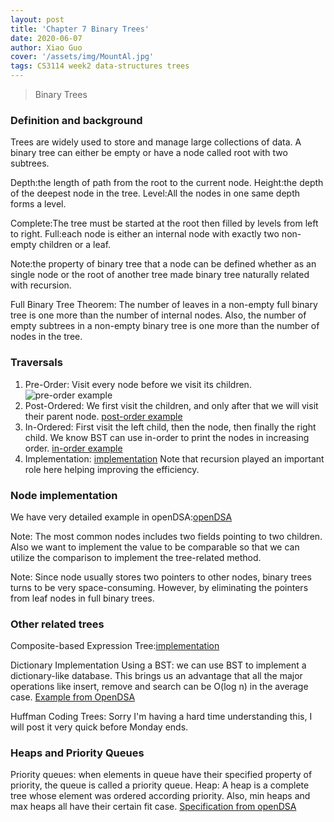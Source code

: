 ```yaml
---
layout: post
title: 'Chapter 7 Binary Trees'
date: 2020-06-07
author: Xiao Guo
cover: '/assets/img/MountAl.jpg'
tags: CS3114 week2 data-structures trees
---
```


> Binary Trees

### Definition and background
Trees are widely used to store and manage large collections of data. A binary tree can either be empty or have a node called root with two subtrees.

Depth:the length of path from the root to the current node.
Height:the depth of the deepest node in the tree.
Level:All the nodes in one same depth forms a level.

Complete:The tree must be started at the root then filled by levels from left to right.
Full:each node is either an internal node with exactly two non-empty children or a leaf.

Note:the property of binary tree that a node can be defined whether as an single node or the root of another tree made binary tree naturally related with recursion.

Full Binary Tree Theorem: The number of leaves in a non-empty full binary tree is one more than the number of internal nodes.
Also, the number of empty subtrees in a non-empty binary tree is one more than the number of nodes in the tree.

### Traversals
1. Pre-Order: Visit every node before we visit its children.
![pre-order example](https://github.com/kevinguo2003/kevinguo2003.github.io/blob/master/assets/img/pre-order.png)
2. Post-Ordered: We first visit the children, and only after that we will visit their parent node.
[post-order example](https://github.com/kevinguo2003/kevinguo2003.github.io/blob/master/assets/img/post-order.png)
3. In-Ordered: First visit the left child, then the node, then finally the right child. We know BST can use in-order to print the nodes in increasing order.
[in-order example](https://github.com/kevinguo2003/kevinguo2003.github.io/blob/master/assets/img/in-order.png)
4. Implementation:
[implementation](https://canvas.vt.edu/courses/111334/assignments/883547?module_item_id=901421)
Note that recursion played an important role here helping improving the efficiency.

### Node implementation
We have very detailed example in openDSA:[openDSA](https://canvas.vt.edu/courses/111334/modules/items/901426)

Note: The most common nodes includes two fields pointing to two children. Also we want to implement the value to be comparable so that we can utilize the comparison to implement the tree-related method.

Note: Since node usually stores two pointers to other nodes, binary trees turns to be very space-consuming. However, by eliminating the pointers from leaf nodes in full binary trees.

### Other related trees

Composite-based Expression Tree:[implementation](https://canvas.vt.edu/courses/111334/modules/items/901427)

Dictionary Implementation Using a BST:
we can use BST to implement a dictionary-like database. This brings us an advantage that all the major operations like insert, remove and search can be O(log n) in the average case.
[Example from OpenDSA](https://canvas.vt.edu/courses/111334/modules/items/901427)

Huffman Coding Trees: Sorry I'm having a hard time understanding this, I will post it very quick before Monday ends.


### Heaps and Priority Queues
Priority queues: when elements in queue have their specified property of priority, the queue is called a priority queue.
Heap: A heap is a complete tree whose element was ordered according priority. Also, min heaps and max heaps all have their certain fit case.
[Specification from openDSA](https://canvas.vt.edu/courses/111334/assignments/883555?module_item_id=901441)

